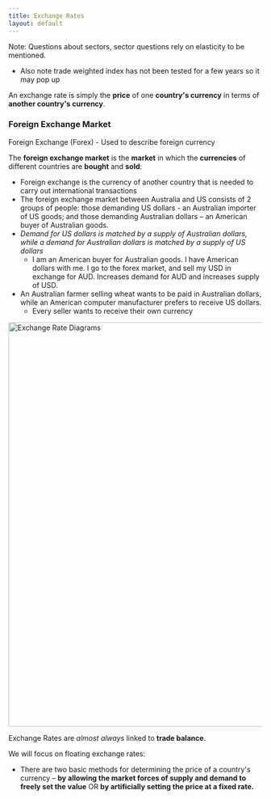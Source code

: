 ```yaml
---
title: Exchange Rates
layout: default
---
```

Note: Questions about sectors, sector questions rely on elasticity to be mentioned.
- Also note trade weighted index has not been tested for a few years so it may pop up

An exchange rate is simply the **price** of one **country's currency** in terms of **another country's currency**.

### Foreign Exchange Market

Foreign Exchange (Forex) - Used to describe foreign currency

The **foreign exchange market** is the **market** in which the **currencies** of different countries are **bought** and **sold**:
- Foreign exchange is the currency of another country that is needed to carry out international transactions
- The foreign exchange market between Australia and US consists of 2 groups of people: those demanding US dollars - an Australian importer of US goods; and those demanding Australian dollars – an American buyer of Australian goods.
- *Demand for US dollars is matched by a supply of Australian dollars, while a demand for Australian dollars is matched by a supply of US dollars*
	- I am an American buyer for Australian goods. I have American dollars with me. I go to the forex market, and sell my USD in exchange for AUD. Increases demand for AUD and increases supply of USD.
- An Australian farmer selling wheat wants to be paid in Australian dollars, while an American computer manufacturer prefers to receive US dollars.
	- Every seller wants to receive their own currency

<image src="/the-chicken-pen/assets/Exchange-Rate-Diagrams.png" alt="Exchange Rate Diagrams" width=800px />


Exchange Rates are *almost always* linked to **trade balance**.

We will focus on floating exchange rates:
- There are two basic methods for determining the price of a country's currency – **by allowing the market forces of supply and demand to freely set the value** OR **by artificially setting the price at a fixed rate.**
